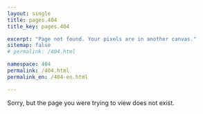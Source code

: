 ```yaml
---
layout: single
title: pages.404
title_key: pages.404

excerpt: "Page not found. Your pixels are in another canvas."
sitemap: false
# permalink: /404.html

namespace: 404
permalink: /404.html
permalink_en: /404-en.html

---
```


Sorry, but the page you were trying to view does not exist.
